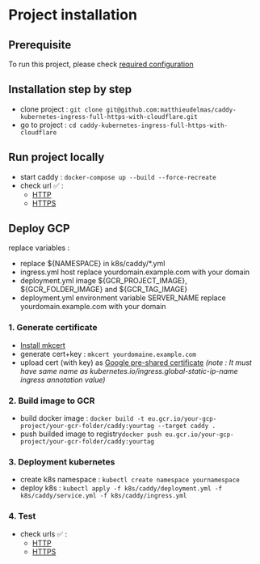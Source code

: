 # Project installation

## Prerequisite

To run this project, please check [required configuration](REQUIRED_CONFIG.md)

## Installation step by step

- clone project : `git clone git@github.com:matthieudelmas/caddy-kubernetes-ingress-full-https-with-cloudflare.git`
- go to project : `cd caddy-kubernetes-ingress-full-https-with-cloudflare`

## Run project locally

- start caddy : `docker-compose up --build --force-recreate`
- check url ✅ :
   - [HTTP](http://caddy-kubernetes-ingress-full-https-with-cloudflare.localhost)
   - [HTTPS](https://caddy-kubernetes-ingress-full-https-with-cloudflare.localhost)

## Deploy GCP

replace variables :
- replace ${NAMESPACE} in k8s/caddy/*.yml
- ingress.yml host replace yourdomain.example.com with your domain
- deployment.yml image ${GCR_PROJECT_IMAGE}, ${GCR_FOLDER_IMAGE} and ${GCR_TAG_IMAGE}
- deployment.yml environment variable SERVER_NAME replace yourdomain.example.com with your domain

### 1. Generate certificate
- [Install mkcert](https://github.com/FiloSottile/mkcert#installation)
- generate cert+key : `mkcert yourdomaine.example.com`
- upload cert (with key) as [Google pre-shared certificate](https://cloud.google.com/kubernetes-engine/docs/how-to/ingress-multi-ssl#specifying_certificates_for_your_ingress) *(note : It must have same name as kubernetes.io/ingress.global-static-ip-name ingress annotation value)*

### 2. Build image to GCR
- build docker image : `docker build -t eu.gcr.io/your-gcp-project/your-gcr-folder/caddy:yourtag --target caddy .`
- push builded image to registry`docker push eu.gcr.io/your-gcp-project/your-gcr-folder/caddy:yourtag`

### 3. Deployment kubernetes
- create k8s namespace : `kubectl create namespace yournamespace`
- deploy k8s : `kubectl apply -f k8s/caddy/deployment.yml -f k8s/caddy/service.yml -f k8s/caddy/ingress.yml`

### 4. Test
- check urls ✅ :
    - [HTTP](http://yourdomain.example.com)
    - [HTTPS](https://yourdomain.example.com)
